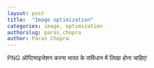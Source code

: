 ```yaml
---
layout: post
title:  "Image optimization"
categories: image, optimization
authorslug: paras_chopra
author: Paras Chopra
---
```


PNG ऑप्टिमाइजेशन करना भारत के सविंधान में लिखा होना चाहिए!